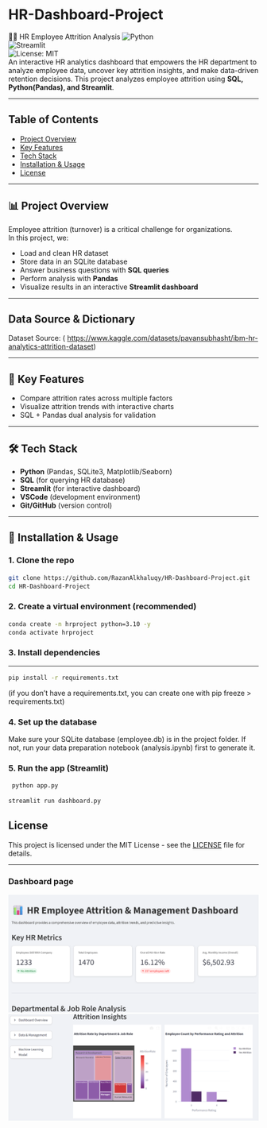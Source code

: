 # HR-Dashboard-Project
🧑‍💼 HR Employee Attrition Analysis 
![Python](https://img.shields.io/badge/Python-3.10-blue.svg)  
![Streamlit](https://img.shields.io/badge/Framework-Streamlit-red)  
![License: MIT](https://img.shields.io/badge/License-MIT-green.svg)    
An interactive HR analytics dashboard that empowers the HR department to analyze employee data, uncover key attrition insights, and make data-driven retention decisions. 
This project analyzes employee attrition using **SQL, Python(Pandas), and Streamlit**.

---
## Table of Contents
- [Project Overview](#project-overview)
- [Key Features](#key-features)
- [Tech Stack](#tech-stack)
- [Installation & Usage](#installation--usage)
- [License](#license)
---
## 📊 Project Overview
Employee attrition (turnover) is a critical challenge for organizations.  
In this project, we:
- Load and clean HR dataset
- Store data in an SQLite database
- Answer business questions with **SQL queries**
- Perform analysis with **Pandas**
- Visualize results in an interactive **Streamlit dashboard**
---
##  Data Source & Dictionary
Dataset Source: ( https://www.kaggle.com/datasets/pavansubhasht/ibm-hr-analytics-attrition-dataset)

---
## 🔑 Key Features
- Compare attrition rates across multiple factors
- Visualize attrition trends with interactive charts
- SQL + Pandas dual analysis for validation

---

## 🛠️ Tech Stack
- **Python** (Pandas, SQLite3, Matplotlib/Seaborn)
- **SQL** (for querying HR database)
- **Streamlit** (for interactive dashboard)
- **VSCode** (development environment)
- **Git/GitHub** (version control)

---

## 🚀 Installation & Usage

### 1. Clone the repo
```bash
git clone https://github.com/RazanAlkhaluqy/HR-Dashboard-Project.git
cd HR-Dashboard-Project
```
### 2. Create a virtual environment (recommended)
```bash
conda create -n hrproject python=3.10 -y
conda activate hrproject
```
### 3. Install dependencies
---
```bash
pip install -r requirements.txt
```
(if you don’t have a requirements.txt, you can create one with pip freeze > requirements.txt)

### 4. Set up the database

Make sure your SQLite database (employee.db) is in the project folder.
If not, run your data preparation notebook (analysis.ipynb) first to generate it.

### 5. Run the app (Streamlit)
```bash
 python app.py
```
```bash
streamlit run dashboard.py
```
## License
This project is licensed under the MIT License - see the [LICENSE](LICENSE) file for details.

---
### Dashboard page
![Dashboard Screenshot](images/dashboard1.png)
![Dashboard Screenshot](images/dashboard2.png)


